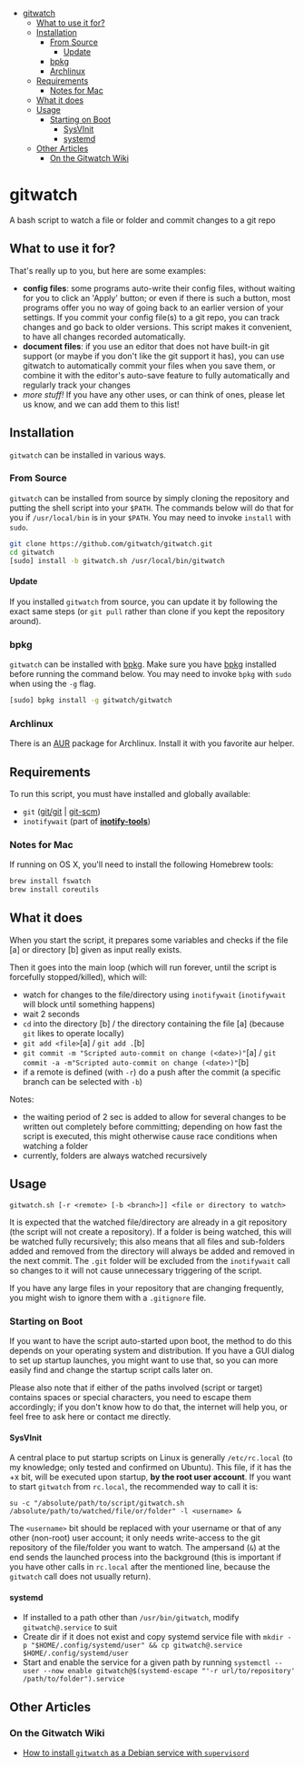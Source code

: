 <!-- Generated by github-markdown-toc -->
<!-- gh-md-toc --insert README.md -->
<!-- markdownlint-disable -->
<!--ts-->
   * [gitwatch](#gitwatch)
      * [What to use it for?](#what-to-use-it-for)
      * [Installation](#installation)
         * [From Source](#from-source)
            * [Update](#update)
         * [bpkg](#bpkg)
         * [Archlinux](#archlinux)
      * [Requirements](#requirements)
         * [Notes for Mac](#notes-for-mac)
      * [What it does](#what-it-does)
      * [Usage](#usage)
         * [Starting on Boot](#starting-on-boot)
            * [SysVInit](#sysvinit)
            * [systemd](#systemd)
      * [Other Articles](#other-articles)
         * [On the Gitwatch Wiki](#on-the-gitwatch-wiki)

<!-- Added by: harleypig, at: Sun Mar  7 03:39:32 PM MST 2021 -->

<!--te-->
<!-- markdownlint-enable -->
# gitwatch

A bash script to watch a file or folder and commit changes to a git repo

## What to use it for?

That's really up to you, but here are some examples:

* **config files**: some programs auto-write their config files, without
  waiting for you to click an 'Apply' button; or even if there is such
  a button, most programs offer you no way of going  back to an earlier
  version of your settings. If you commit your config file(s) to a git repo,
  you can track changes and go back to older versions. This script makes it
  convenient, to have all changes recorded automatically.
* **document files**: if you use an editor that does not have built-in git
  support (or maybe if you don't like the git support it has), you can use
  gitwatch to automatically commit your files when you save them, or combine
  it with the editor's auto-save feature to fully automatically and regularly
  track your changes
* *more stuff!* If you have any other uses, or can think of ones, please let
  us know, and we can add them to this list!

## Installation

`gitwatch` can be installed in various ways.

### From Source

`gitwatch` can be installed from source by simply cloning the repository and
putting the shell script into your `$PATH`. The commands below will do that
for you if `/usr/local/bin` is in your `$PATH`. You may need to invoke
`install` with `sudo`.

```sh
git clone https://github.com/gitwatch/gitwatch.git
cd gitwatch
[sudo] install -b gitwatch.sh /usr/local/bin/gitwatch
```

#### Update

If you installed `gitwatch` from source, you can update it by following the
exact same steps (or `git pull` rather than clone if you kept the repository
around).

### bpkg

`gitwatch` can be installed with [bpkg](https://github.com/bpkg/bpkg). Make
sure you have [bpkg](https://github.com/bpkg/bpkg) installed before running
the command below. You may need to invoke `bpkg` with `sudo` when using the
`-g` flag.

```sh
[sudo] bpkg install -g gitwatch/gitwatch
```

### Archlinux

There is an [AUR](https://aur.archlinux.org/packages/gitwatch-git/) package
for Archlinux. Install it with you favorite aur helper.

## Requirements

To run this script, you must have installed and globally available:

* `git` ([git/git](https://github.com/git/git) | [git-scm](http://www.git-scm.com))
* `inotifywait` (part of **[inotify-tools](https://github.com/rvoicilas/inotify-tools)**)

### Notes for Mac

If running on OS X, you'll need to install the following Homebrew tools:

```sh
brew install fswatch
brew install coreutils
```

## What it does

When you start the script, it prepares some variables and checks if the file
[a] or directory [b] given as input really exists.

Then it goes into the main loop (which will run forever, until the script is
forcefully stopped/killed), which will:

* watch for changes to the file/directory using `inotifywait` (`inotifywait`
  will block until something happens)
* wait 2 seconds
* `cd` into the directory [b] / the directory containing the file [a]
  \(because `git` likes to operate locally)
* `git add <file>`[a] / `git add .`[b]
* `git commit -m "Scripted auto-commit on change (<date>)"`[a] / `git commit
  -a -m"Scripted auto-commit on change (<date>)"`[b]
* if a remote is defined (with `-r`) do a push after the commit (a specific
  branch can be selected with `-b`)

Notes:

* the waiting period of 2 sec is added to allow for several changes to be
  written out completely before committing; depending on how fast the script
  is executed, this might otherwise cause race conditions when watching
  a folder
* currently, folders are always watched recursively

## Usage

`gitwatch.sh [-r <remote> [-b <branch>]] <file or directory to watch>`

It is expected that the watched file/directory are already in a git repository
(the script will not create a repository). If a folder is being watched, this
will be watched fully recursively; this also means that all files and
sub-folders added and removed from the directory will always be added and
removed in the next commit. The `.git` folder will be excluded from the
`inotifywait` call so changes to it will not cause unnecessary triggering of
the script.

If you have any large files in your repository that are changing frequently,
you might wish to ignore them with a `.gitignore` file.

### Starting on Boot

If you want to have the script auto-started upon boot, the method to do this
depends on your operating system and distribution. If you have a GUI dialog to
set up startup launches, you might want to use that, so you can more easily
find and change the startup script calls later on.

Please also note that if either of the paths involved (script or target)
contains spaces or special characters, you need to escape them accordingly; if
you don't know how to do that, the internet will help you, or feel free to ask
here or contact me directly.

#### SysVInit

A central place to put startup scripts on Linux is generally `/etc/rc.local`
(to my knowledge; only tested and confirmed on Ubuntu). This file, if it has
the +x bit, will be executed upon startup, **by the root user account**. If
you want to start `gitwatch` from `rc.local`, the recommended way to call it
is:

<!-- markdownlint-disable -->
`su -c "/absolute/path/to/script/gitwatch.sh /absolute/path/to/watched/file/or/folder" -l <username> &`
<!-- markdownlint-restore -->

The `<username>` bit should be replaced with your username or that of any
other (non-root) user account; it only needs write-access to the git
repository of the file/folder you want to watch. The ampersand (`&`) at the
end sends the launched process into the background (this is important if you
have other calls in `rc.local` after the mentioned line, because the
`gitwatch` call does not usually return).

#### systemd

* If installed to a path other than `/usr/bin/gitwatch`, modify
  `gitwatch@.service` to suit
* Create dir if it does not exist and copy systemd service file with `mkdir -p
  "$HOME/.config/systemd/user" && cp gitwatch@.service
  $HOME/.config/systemd/user`
* Start and enable the service for a given path by running `systemctl --user
  --now enable gitwatch@$(systemd-escape "'-r url/to/repository'
  /path/to/folder").service`

## Other Articles

### On the Gitwatch Wiki

* [How to install `gitwatch` as a Debian service with `supervisord`](https://github.com/gitwatch/gitwatch/wiki/gitwatch-as-a-service-on-Debian-with-supervisord)
